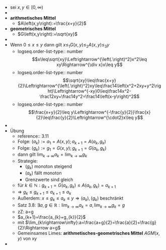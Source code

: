 - sei $x,y\in\left\lbrack0,\infty\right)$
-
- **arithmetisches Mittel**
	- $A\left(x,y\right):=\frac{x+y}{2}$
- **geometrisches Mittel**
	- $G\left(x,y\right):=\sqrt{xy}$
-
- Wenn $0\leq x\leq y$ dann gilt $x\leq_1G\left(x,y\right)\leq_2A\left(x,y\right)\leq_3y$
	- logseq.order-list-type:: number
	  $$x\leq\sqrt{xy}\Leftrightarrow^{\left(.\right)^2}x^2\leq xy\Rightarrow^{\div x}x\leq y$$
	- logseq.order-list-type:: number
	  $$\sqrt{xy}\leq\frac{x+y}{2}\Leftrightarrow^{\left(.\right)^2}xy\leq\frac14\left(x^2+2xy+y^2\right)\Leftrightarrow^{-xy}0\leq\frac14x^2-\frac12xy+\frac14y^2=\frac14\left(x-y\right)^2$$
	- logseq.order-list-type:: number
	  $$\frac{x+y}{2}\leq y\Leftrightarrow^{-\frac{y}{2}}\frac{x}{2}\leq\frac{y}{2}\Leftrightarrow^{\cdot2}x\leq y$$
-
- Übung
	- reference:: 3.11
	- Folge: $\left(a_{k}\right):=a_1=A\left(x,y\right);a_{k+1}=A\left(a_{k},g_{k}\right)$
	- Folge: $\left(g_{k}\right):=g_1=G\left(x,y\right);g_{k+1}=G\left(a_{k},g_{k}\right)$
	- dann gilt $\lim_{k\rightarrow\infty}a_{k}=\lim_{k\rightarrow\infty}g_{k}$
	- Strategie:
		- $\left(g_{k}\right)$ monoton steigend
		- $\left(a_{k}\right)$ fällt monoton
		- Grenzwerte sind gleich
	- für $k\in\mathbb{N}:g_{k+1}=G\left(a_{k},g_{k}\right)\leq A\left(a_{k},g_{k}\right)=a_{k+1}$
	- => $g_{k}\leq g_{k+1}\leq a_{k+1}\leq a_{k}$
	- Außerdem: $x\leq g_{k}\leq a_{k}\leq y\Rightarrow\left(a_{k}\right),\left(g_{k}\right)$ beschränkt
	- Satz 3.8: $\exists a,g\in\mathbb{R}:\lim_{k\rightarrow\infty}a_{k}=a,\lim_{k\rightarrow\infty}g_{k}=g$
	- zZ: a=g
	- $a_{k+1}=\frac{a_{k}+g_{k}}{2}$
	- mit $\lim_{k\rightarrow\infty}:a=\frac{a+g}{2}=\frac{a}{2}+\frac{g}{2}\Rightarrow a=g$
	- Gemeinsames Limes: **arithmetisches-geometrisches Mittel** $AGM\left(x,y\right)$ von xy
-